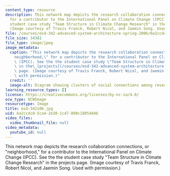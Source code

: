 ```yaml
---
content_type: resource
description: This network map depicts the research collaboration connections, or "neighborhood,"
  for a contributor to the International Panel on Climate Change (IPCC). See the the
  student case study "Team Structure in Climate Change Research" in the projects page.
  (Image courtesy of Travis Franck, Robert Nicol, and Jaemin Song. Used with permission.)
file: /courses/esd-342-advanced-system-architecture-spring-2006/6a2ccdc85ca42e301c47890c18054d4b_esd-342s06.jpg
file_size: 34381
file_type: image/jpeg
image_metadata:
  caption: "This network map depicts the research collaboration connections, or \"\
    neighborhood,\" for a contributor to the International Panel on Climate Change\
    \ (IPCC). See the the student case study \"Team Structure in Climate Change Research\"\
    \ in the\_[projects](/courses/esd-342-advanced-system-architecture-spring-2006/pages/projects)\
    \ page. (Image courtesy of Travis Franck, Robert Nicol, and Jaemin Song. Used\
    \ with permission.)"
  credit: ''
  image-alt: Diagram showing clusters of social connections among researchers.
learning_resource_types: []
license: https://creativecommons.org/licenses/by-nc-sa/4.0/
ocw_type: OCWImage
resourcetype: Image
title: esd-342s06.jpg
uid: 6a2ccdc8-5ca4-2e30-1c47-890c18054d4b
video_files:
  video_thumbnail_file: null
video_metadata:
  youtube_id: null
---
```

This network map depicts the research collaboration connections, or "neighborhood," for a contributor to the International Panel on Climate Change (IPCC). See the the student case study "Team Structure in Climate Change Research" in the projects page. (Image courtesy of Travis Franck, Robert Nicol, and Jaemin Song. Used with permission.)